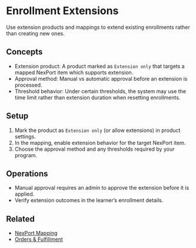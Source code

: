 # Enrollment Extensions

Use extension products and mappings to extend existing enrollments rather than creating new ones.

## Concepts
- Extension product: A product marked as `Extension only` that targets a mapped NexPort item which supports extension.
- Approval method: Manual vs automatic approval before an extension is processed.
- Threshold behavior: Under certain thresholds, the system may use the time limit rather than extension duration when resetting enrollments.

## Setup
1. Mark the product as `Extension only` (or allow extensions) in product settings.
2. In the mapping, enable extension behavior for the target NexPort item.
3. Choose the approval method and any thresholds required by your program.

## Operations
- Manual approval requires an admin to approve the extension before it is applied.
- Verify extension outcomes in the learner’s enrollment details.

## Related
- [NexPort Mapping](../nexport-mapping.md)
- [Orders & Fulfillment](../orders.md)
